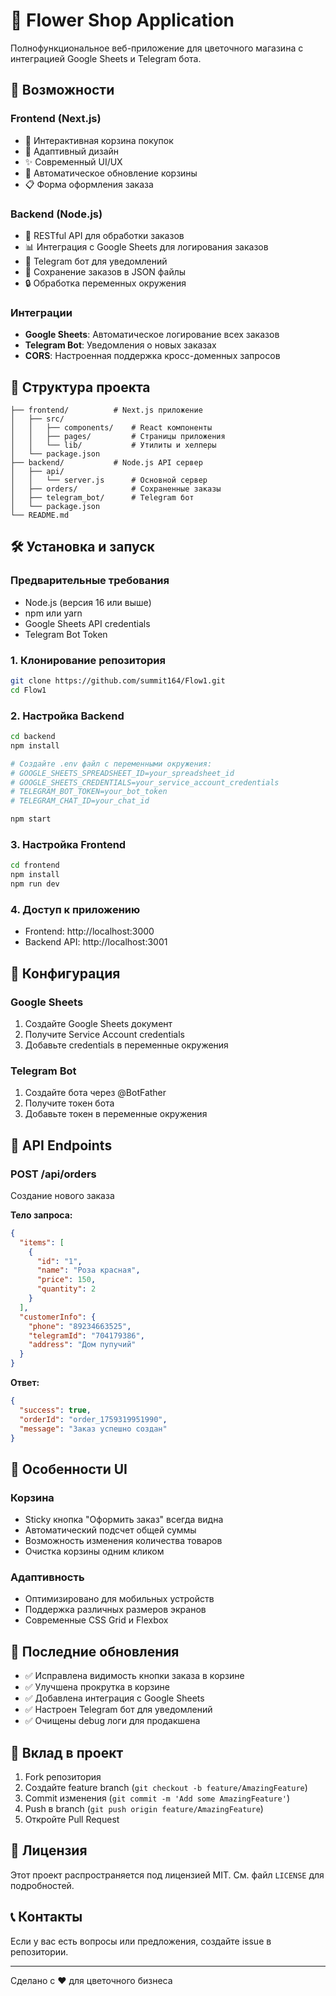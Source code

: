 # 🌸 Flower Shop Application

Полнофункциональное веб-приложение для цветочного магазина с интеграцией Google Sheets и Telegram бота.

## 🚀 Возможности

### Frontend (Next.js)
- 🛒 Интерактивная корзина покупок
- 📱 Адаптивный дизайн
- ✨ Современный UI/UX
- 🔄 Автоматическое обновление корзины
- 📋 Форма оформления заказа

### Backend (Node.js)
- 🔌 RESTful API для обработки заказов
- 📊 Интеграция с Google Sheets для логирования заказов
- 🤖 Telegram бот для уведомлений
- 💾 Сохранение заказов в JSON файлы
- 🔒 Обработка переменных окружения

### Интеграции
- **Google Sheets**: Автоматическое логирование всех заказов
- **Telegram Bot**: Уведомления о новых заказах
- **CORS**: Настроенная поддержка кросс-доменных запросов

## 📁 Структура проекта

```
├── frontend/          # Next.js приложение
│   ├── src/
│   │   ├── components/    # React компоненты
│   │   ├── pages/         # Страницы приложения
│   │   └── lib/           # Утилиты и хелперы
│   └── package.json
├── backend/           # Node.js API сервер
│   ├── api/
│   │   └── server.js      # Основной сервер
│   ├── orders/            # Сохраненные заказы
│   ├── telegram_bot/      # Telegram бот
│   └── package.json
└── README.md
```

## 🛠️ Установка и запуск

### Предварительные требования
- Node.js (версия 16 или выше)
- npm или yarn
- Google Sheets API credentials
- Telegram Bot Token

### 1. Клонирование репозитория
```bash
git clone https://github.com/summit164/Flow1.git
cd Flow1
```

### 2. Настройка Backend
```bash
cd backend
npm install

# Создайте .env файл с переменными окружения:
# GOOGLE_SHEETS_SPREADSHEET_ID=your_spreadsheet_id
# GOOGLE_SHEETS_CREDENTIALS=your_service_account_credentials
# TELEGRAM_BOT_TOKEN=your_bot_token
# TELEGRAM_CHAT_ID=your_chat_id

npm start
```

### 3. Настройка Frontend
```bash
cd frontend
npm install
npm run dev
```

### 4. Доступ к приложению
- Frontend: http://localhost:3000
- Backend API: http://localhost:3001

## 🔧 Конфигурация

### Google Sheets
1. Создайте Google Sheets документ
2. Получите Service Account credentials
3. Добавьте credentials в переменные окружения

### Telegram Bot
1. Создайте бота через @BotFather
2. Получите токен бота
3. Добавьте токен в переменные окружения

## 📝 API Endpoints

### POST /api/orders
Создание нового заказа

**Тело запроса:**
```json
{
  "items": [
    {
      "id": "1",
      "name": "Роза красная",
      "price": 150,
      "quantity": 2
    }
  ],
  "customerInfo": {
    "phone": "89234663525",
    "telegramId": "704179386",
    "address": "Дом пупучий"
  }
}
```

**Ответ:**
```json
{
  "success": true,
  "orderId": "order_1759319951990",
  "message": "Заказ успешно создан"
}
```

## 🎨 Особенности UI

### Корзина
- Sticky кнопка "Оформить заказ" всегда видна
- Автоматический подсчет общей суммы
- Возможность изменения количества товаров
- Очистка корзины одним кликом

### Адаптивность
- Оптимизировано для мобильных устройств
- Поддержка различных размеров экранов
- Современные CSS Grid и Flexbox

## 🔄 Последние обновления

- ✅ Исправлена видимость кнопки заказа в корзине
- ✅ Улучшена прокрутка в корзине
- ✅ Добавлена интеграция с Google Sheets
- ✅ Настроен Telegram бот для уведомлений
- ✅ Очищены debug логи для продакшена

## 🤝 Вклад в проект

1. Fork репозитория
2. Создайте feature branch (`git checkout -b feature/AmazingFeature`)
3. Commit изменения (`git commit -m 'Add some AmazingFeature'`)
4. Push в branch (`git push origin feature/AmazingFeature`)
5. Откройте Pull Request

## 📄 Лицензия

Этот проект распространяется под лицензией MIT. См. файл `LICENSE` для подробностей.

## 📞 Контакты

Если у вас есть вопросы или предложения, создайте issue в репозитории.

---

Сделано с ❤️ для цветочного бизнеса